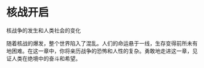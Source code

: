 # 核战开启

核战争的发生和人类社会的变化

随着核战的爆发，整个世界陷入了混乱。人们的命运悬于一线，生存变得前所未有地困难。在这一章中，你将亲历战争的恐怖和人性的复杂。勇敢地走进这一章，见证人类在绝境中的奋斗和希望。